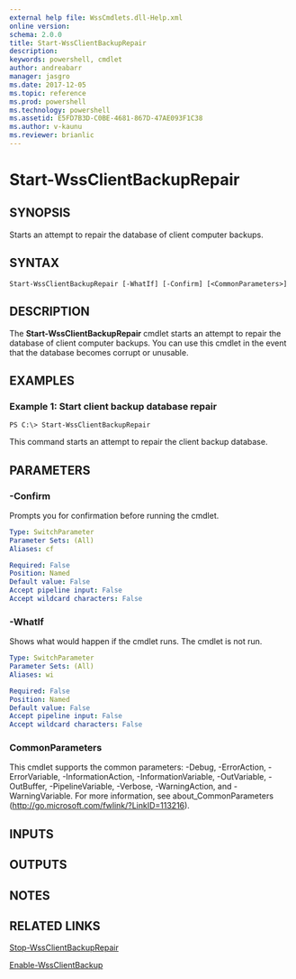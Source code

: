```yaml
---
external help file: WssCmdlets.dll-Help.xml
online version: 
schema: 2.0.0
title: Start-WssClientBackupRepair
description: 
keywords: powershell, cmdlet
author: andreabarr
manager: jasgro
ms.date: 2017-12-05
ms.topic: reference
ms.prod: powershell
ms.technology: powershell
ms.assetid: E5FD7B3D-C0BE-4681-867D-47AE093F1C38
ms.author: v-kaunu
ms.reviewer: brianlic
---
```


# Start-WssClientBackupRepair

## SYNOPSIS
Starts an attempt to repair the database of client computer backups.

## SYNTAX

```
Start-WssClientBackupRepair [-WhatIf] [-Confirm] [<CommonParameters>]
```

## DESCRIPTION
The **Start-WssClientBackupRepair** cmdlet starts an attempt to repair the database of client computer backups.
You can use this cmdlet in the event that the database becomes corrupt or unusable.

## EXAMPLES

### Example 1: Start client backup database repair
```
PS C:\> Start-WssClientBackupRepair
```

This command starts an attempt to repair the client backup database.

## PARAMETERS

### -Confirm
Prompts you for confirmation before running the cmdlet.

```yaml
Type: SwitchParameter
Parameter Sets: (All)
Aliases: cf

Required: False
Position: Named
Default value: False
Accept pipeline input: False
Accept wildcard characters: False
```

### -WhatIf
Shows what would happen if the cmdlet runs.
The cmdlet is not run.

```yaml
Type: SwitchParameter
Parameter Sets: (All)
Aliases: wi

Required: False
Position: Named
Default value: False
Accept pipeline input: False
Accept wildcard characters: False
```

### CommonParameters
This cmdlet supports the common parameters: -Debug, -ErrorAction, -ErrorVariable, -InformationAction, -InformationVariable, -OutVariable, -OutBuffer, -PipelineVariable, -Verbose, -WarningAction, and -WarningVariable. For more information, see about_CommonParameters (http://go.microsoft.com/fwlink/?LinkID=113216).

## INPUTS

## OUTPUTS

## NOTES

## RELATED LINKS

[Stop-WssClientBackupRepair](./Stop-WssClientBackupRepair.md)

[Enable-WssClientBackup](./Enable-WssClientBackup.md)

